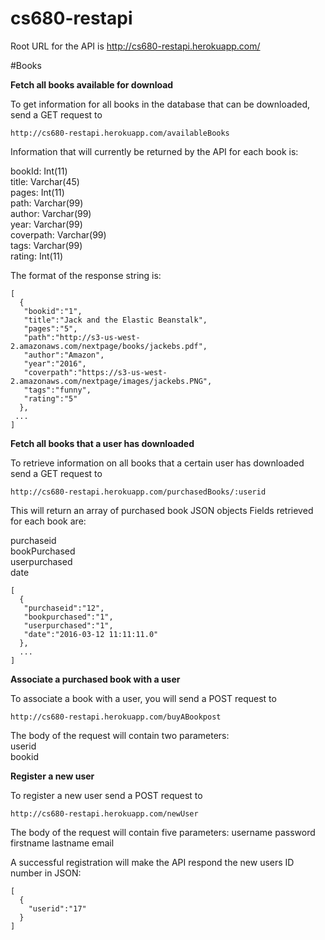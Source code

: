 # cs680-restapi

Root URL for the API is http://cs680-restapi.herokuapp.com/

#Books

**Fetch all books available for download**

To get information for all books in the database that can be downloaded, send a GET request to
````
http://cs680-restapi.herokuapp.com/availableBooks 
````

Information that will currently be returned by the API for each book is: 

bookId: Int(11)  
title: Varchar(45)  
pages: Int(11)  
path: Varchar(99)  
author: Varchar(99)  
year: Varchar(99)  
coverpath: Varchar(99)  
tags: Varchar(99)  
rating: Int(11)  

The format of the response string is:  

````
[
  {
   "bookid":"1",
   "title":"Jack and the Elastic Beanstalk",
   "pages":"5",
   "path":"http://s3-us-west-2.amazonaws.com/nextpage/books/jackebs.pdf",
   "author":"Amazon",
   "year":"2016",
   "coverpath":"https://s3-us-west-2.amazonaws.com/nextpage/images/jackebs.PNG",
   "tags":"funny",
   "rating":"5"
  },
 ...
]
````

**Fetch all books that a user has downloaded**
 
To retrieve information on all books that a certain user has downloaded send a GET request to
````
http://cs680-restapi.herokuapp.com/purchasedBooks/:userid
````
This will return an array of purchased book JSON objects 
Fields retrieved for each book are: 

purchaseid   
bookPurchased    
userpurchased    
date    

````
[
  {
   "purchaseid":"12",
   "bookpurchased":"1",
   "userpurchased":"1",
   "date":"2016-03-12 11:11:11.0"
  },
  ...
]
````

**Associate a purchased book with a user**

To associate a book with a user, you will send a POST request to 

````
http://cs680-restapi.herokuapp.com/buyABookpost
````

The body of the request will contain two parameters:  
userid  
bookid  


**Register a new user**

To register a new user send a POST request to
````
http://cs680-restapi.herokuapp.com/newUser
````

The body of the request will contain five parameters:
username
password
firstname
lastname
email

A successful registration will make the API respond the new users ID number in JSON:

````
[
  {
    "userid":"17"
  }
]
````
